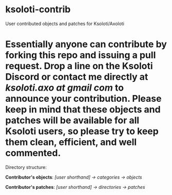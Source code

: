 # ksoloti-contrib

User contributed objects and patches for Ksoloti/Axoloti


# Essentially anyone can contribute by forking this repo and issuing a pull request. Drop a line on the Ksoloti Discord or contact me directly at *ksoloti.axo at gmail com* to announce your contribution. Please keep in mind that these objects and patches will be available for all Ksoloti users, so please try to keep them clean, efficient, and well commented.

Directory structure:


**Contributor's objects**: *\[user shorthand\] -> categories -> objects*


**Contributor's patches**: *\[user shorthand\] -> directories -> patches*
